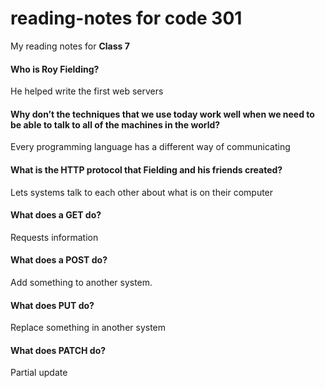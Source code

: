 # reading-notes for code 301

My reading notes for **Class 7**


#### Who is Roy Fielding?

He helped write the first web servers

#### Why don’t the techniques that we use today work well when we need to be able to talk to all of the machines in the world?

Every programming language has a different way of communicating

#### What is the HTTP protocol that Fielding and his friends created?

Lets systems talk to each other about what is on their computer

#### What does a GET do?

Requests information

#### What does a POST do?

Add something to another system.

#### What does PUT do?

Replace something in another system

#### What does PATCH do?

Partial update
